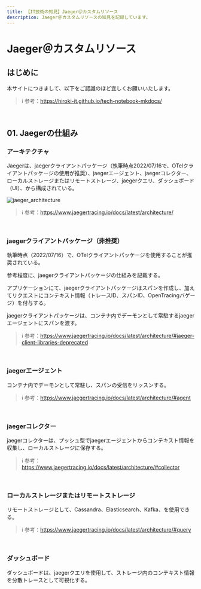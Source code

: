 ```yaml
---
title: 【IT技術の知見】Jaeger＠カスタムリソース
description: Jaeger＠カスタムリソースの知見を記録しています。
---
```


# Jaeger＠カスタムリソース

## はじめに

本サイトにつきまして、以下をご認識のほど宜しくお願いいたします。



> ℹ️ 参考：https://hiroki-it.github.io/tech-notebook-mkdocs/

<br>

## 01. Jaegerの仕組み

### アーキテクチャ

Jaegerは、jaegerクライアントパッケージ（執筆時点2022/07/16で、OTelクライアントパッケージの使用が推奨）、jaegerエージェント、jaegerコレクター、ローカルストレージまたはリモートストレージ、jaegerクエリ、ダッシュボード（UI）、から構成されている。

![jaeger_architecture](https://raw.githubusercontent.com/hiroki-it/tech-notebook/master/images/jaeger_architecture.png)


> ℹ️ 参考：https://www.jaegertracing.io/docs/latest/architecture/


<br>

### jaegerクライアントパッケージ（非推奨）

執筆時点（2022/07/16）で、OTelクライアントパッケージを使用することが推奨されている。

参考程度に、jaegerクライアントパッケージの仕組みを記載する。

アプリケーションにて、jaegerクライアントパッケージはスパンを作成し、加えてリクエストにコンテキスト情報（トレースID、スパンID、OpenTracingバゲージ）を付与する。

jaegerクライアントパッケージは、コンテナ内でデーモンとして常駐するjaegerエージェントにスパンを渡す。



> ℹ️ 参考：https://www.jaegertracing.io/docs/latest/architecture/#jaeger-client-libraries-deprecated

<br>

### jaegerエージェント

コンテナ内でデーモンとして常駐し、スパンの受信をリッスンする。



> ℹ️ 参考：https://www.jaegertracing.io/docs/latest/architecture/#agent

<br>

### jaegerコレクター

jaegerコレクターは、プッシュ型でjaegerエージェントからコンテキスト情報を収集し、ローカルストレージに保存する。



> ℹ️ 参考：https://www.jaegertracing.io/docs/latest/architecture/#collector

<br>

### ローカルストレージまたはリモートストレージ

リモートストレージとして、Cassandra、Elasticsearch、Kafka、を使用できる。



> ℹ️ 参考：https://www.jaegertracing.io/docs/latest/architecture/#query

<br>

### ダッシュボード

ダッシュボードは、jaegerクエリを使用して、ストレージ内のコンテキスト情報を分散トレースとして可視化する。



<br>
